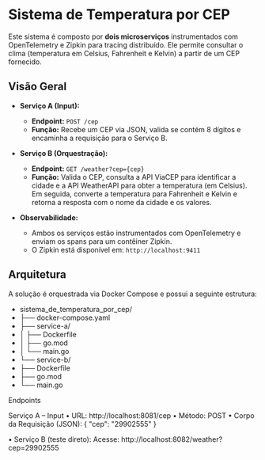 # Sistema de Temperatura por CEP

Este sistema é composto por **dois microserviços** instrumentados com OpenTelemetry e Zipkin para tracing distribuído. Ele permite consultar o clima (temperatura em Celsius, Fahrenheit e Kelvin) a partir de um CEP fornecido.

## Visão Geral

- **Serviço A (Input):**
    - **Endpoint:** `POST /cep`
    - **Função:** Recebe um CEP via JSON, valida se contém 8 dígitos e encaminha a requisição para o Serviço B.

- **Serviço B (Orquestração):**
    - **Endpoint:** `GET /weather?cep={cep}`
    - **Função:** Valida o CEP, consulta a API ViaCEP para identificar a cidade e a API WeatherAPI para obter a temperatura (em Celsius). Em seguida, converte a temperatura para Fahrenheit e Kelvin e retorna a resposta com o nome da cidade e os valores.

- **Observabilidade:**
    - Ambos os serviços estão instrumentados com OpenTelemetry e enviam os spans para um contêiner Zipkin.
    - O Zipkin está disponível em: `http://localhost:9411`

## Arquitetura

A solução é orquestrada via Docker Compose e possui a seguinte estrutura:

- sistema_de_temperatura_por_cep/
- ├── docker-compose.yaml
- ├── service-a/
- │   ├── Dockerfile
- │   ├── go.mod
- │   └── main.go
- └── service-b/
- ├── Dockerfile
- ├── go.mod
- └── main.go

Endpoints

Serviço A – Input
•	URL: http://localhost:8081/cep
•	Método: POST
•	Corpo da Requisição (JSON):
{ "cep": "29902555" }

•	Serviço B (teste direto):
Acesse:
http://localhost:8082/weather?cep=29902555

